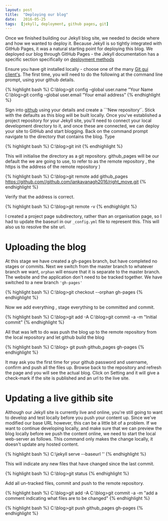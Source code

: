 ```yaml
---
layout: post
title:  "Deploying our blog"
date:   2016-05-25
tags:  [jekyll, deployment, github pages, git]
---
```

Once we finished building our Jekyll blog site, we needed to decide where and how we wanted to deploy it.
Because Jekyll is so tightly integrated with GitHub Pages, it was a natural starting point for deploying this blog.
We deployed our blog through GitHub Pages - the Jekyll documentation has a specific section specifically on [deployment methods](http://jekyllrb.com/docs/deployment-methods/ "deployment methods")

Ensure you have git installed locally - choose one of the many [Git gui client's](https://git-scm.com/downloads/guis).
The first time, you will need to do the following at the command line prompt, using your github details.

{% highlight bash %}
C:\blog>git config –global user.name “Your Name
C:\blog>git config –global user.email “Your email address”
{% endhighlight %}

Sign into [github](https://github.com/) using your details and create a ``'New repository'`.
Stick with the defaults as this blog will be built locally.
Once you've established a project repository for your Jekyll site, you'll need to connect your local development directory to it,
and once these are connected, we can deploy your site to GitHub and start blogging.
Back on the command prompt navigate to the directory that contains the blog. Type

{% highlight bash %}
C:\blog>git init
{% endhighlight %}

This will initialise the directory as a git repository.
github_pages will be our default the we are going to use, to refer to as the remote repository , the https is the address of the remote repository )

{% highlight bash %}
C:\blog>git remote add github_pages https://github.com//github.com/iankavanagh2016/right_move.git
{% endhighlight %}

Verify that the address is correct.

{% highlight bash %}
C:\blog>git remote -v
{% endhighlight %}

I created a project page subdirectory, rather than an organisation page,  so I had to update the baseurl in our `_config.yml` file to represent this.
This will also us to resolve the site url.


# Uploading the  blog

At this stage we have created a gh-pages branch, but have completed no stages or commits. Next we switch from the master branch to
whatever branch we want, `orphan` will ensure that it is separate to the master branch.
The website and the application don't need to be tracked together. We have switched to a new branch `'gh-pages'`

{% highlight bash %}
C:\blog>git checkout --orphan gh-pages
{% endhighlight %}

Now we add everything , stage everything to be committed and commit.

{% highlight bash %}
C:\blog>git add -A
C:\blog>git commit -a -m "Initial commit"
{% endhighlight %}

All that was left to do was push the blog up to the remote repository from the local repository and let github build the blog

{% highlight bash %}
C:\blog> git push github_pages gh-pages
{% endhighlight %}

It may ask you the first time for your github password and username, confirm and push all the files up.
Browse back to the repository and refresh the page and you will see the actual blog.
Click on Setting and it will give a check-mark if the site is published and an url to the live site.

# Updating a live githib site

Although our Jekyll site is currently live and online, you're still going to want to develop and test locally before you push your content up.
Since we've modified our base URL however, this can be a little bit of a problem.
If we want to continue developing locally, and make sure that we can preview the blog locally before we push the content online,
we need to start the local web-server as follows. This command only makes the change locally, it doesn't update any hosted content.

{% highlight bash %}
C:\jekyll serve --baseurl ''
{% endhighlight %}

This will indicate any new files that have changed since the last commit.

{% highlight bash %}
C:\blog>git status
{% endhighlight %}

Add all un-tracked files, commit and push to the remote repository.

{% highlight bash %}
C:\blog>git add -A
C:\blog>git commit -a -m "add a comment indicating what files are to be changed"
{% endhighlight %}


{% highlight bash %}
C:\blog>git push github_pages gh-pages
{% endhighlight %}